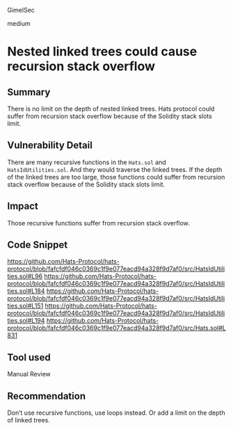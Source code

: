 GimelSec

medium

# Nested linked trees could cause recursion stack overflow

## Summary

There is no limit on the depth of nested linked trees. Hats protocol could suffer from recursion stack overflow because of the Solidity stack slots limit.

## Vulnerability Detail

There are many recursive functions in the `Hats.sol` and `HatsIdUtilities.sol`. And they would traverse the linked trees. If the depth of the linked trees are too large, those functions could suffer from recursion stack overflow because of the Solidity stack slots limit.

## Impact

Those recursive functions suffer from recursion stack overflow.

## Code Snippet

https://github.com/Hats-Protocol/hats-protocol/blob/fafcfdf046c0369c1f9e077eacd94a328f9d7af0/src/HatsIdUtilities.sol#L96
https://github.com/Hats-Protocol/hats-protocol/blob/fafcfdf046c0369c1f9e077eacd94a328f9d7af0/src/HatsIdUtilities.sol#L184
https://github.com/Hats-Protocol/hats-protocol/blob/fafcfdf046c0369c1f9e077eacd94a328f9d7af0/src/HatsIdUtilities.sol#L151
https://github.com/Hats-Protocol/hats-protocol/blob/fafcfdf046c0369c1f9e077eacd94a328f9d7af0/src/HatsIdUtilities.sol#L194
https://github.com/Hats-Protocol/hats-protocol/blob/fafcfdf046c0369c1f9e077eacd94a328f9d7af0/src/Hats.sol#L831


## Tool used

Manual Review

## Recommendation

Don’t use recursive functions, use loops instead. Or add a limit on the depth of linked trees.
